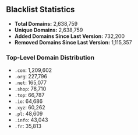 ## Blacklist Statistics

- **Total Domains:** 2,638,759
- **Unique Domains:** 2,638,759
- **Added Domains Since Last Version:** 732,200
- **Removed Domains Since Last Version:** 1,115,357

### Top-Level Domain Distribution

-  `.com`: 1,209,602
-  `.org`: 227,796
-  `.net`: 165,077
-  `.shop`: 76,710
-  `.top`: 66,787
-  `.io`: 64,686
-  `.xyz`: 60,262
-  `.pl`: 48,609
-  `.info`: 43,043
-  `.fr`: 35,813

